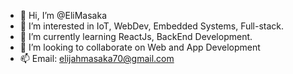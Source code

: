 - 👋 Hi, I’m @EliMasaka
- 👀 I’m interested in IoT, WebDev, Embedded Systems, Full-stack.
- 🌱 I’m currently learning ReactJs, BackEnd Development.
- 💞️ I’m looking to collaborate on Web and App Development
- 📫 Email: elijahmasaka70@gmail.com

<!---
EliMasaka/EliMasaka is a ✨ special ✨ repository because its `README.md` (this file) appears on your GitHub profile.
You can click the Preview link to take a look at your changes.
--->
